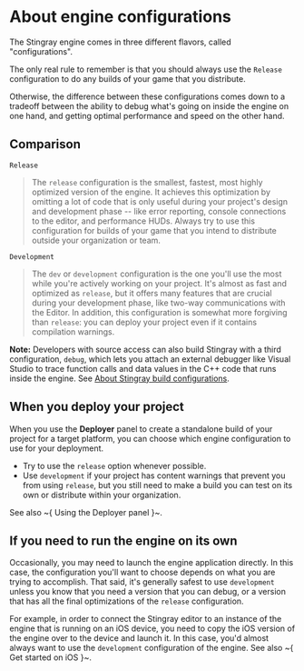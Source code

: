 # About engine configurations

The Stingray engine comes in three different flavors, called "configurations".

The only real rule to remember is that you should always use the `Release` configuration to do any builds of your game that you distribute.

Otherwise, the difference between these configurations comes down to a tradeoff between the ability to debug what's going on inside the engine on one hand, and getting optimal performance and speed on the other hand.

## Comparison

`Release`

>	The `release` configuration is the smallest, fastest, most highly optimized version of the engine. It achieves this optimization by omitting a lot of code that is only useful during your project's design and development phase -- like error reporting, console connections to the editor, and performance HUDs. Always try to use this configuration for builds of your game that you intend to distribute outside your organization or team.

`Development`

>	The `dev` or `development` configuration is the one you'll use the most while you're actively working on your project. It's almost as fast and optimized as `release`, but it offers many features that are crucial during your development phase, like two-way communications with the Editor. In addition, this configuration is somewhat more forgiving than `release`: you can deploy your project even if it contains compilation warnings.

**Note:** Developers with source access can also build Stingray with a third configuration, `debug`, which lets you attach an external debugger like Visual Studio to trace function calls and data values in the C++ code that runs inside the engine. See [About Stingray build configurations](http://help.autodesk.com/view/Stingray/ENU/?guid=__source_access_building_build_modes_html).

## When you deploy your project

When you use the **Deployer** panel to create a standalone build of your project for a target platform, you can choose which engine configuration to use for your deployment.

-	Try to use the `release` option whenever possible.
-	Use `development` if your project has content warnings that prevent you from using `release`, but you still need to make a build you can test on its own or distribute within your organization.

See also ~{ Using the Deployer panel }~.

## If you need to run the engine on its own

Occasionally, you may need to launch the engine application directly. In this case, the configuration you'll want to choose depends on what you are trying to accomplish. That said, it's generally safest to use `development` unless you know that you need a version that you can debug, or a version that has all the final optimizations of the `release` configuration.

For example, in order to connect the Stingray editor to an instance of the engine that is running on an iOS device, you need to copy the iOS version of the engine over to the device and launch it. In this case, you'd almost always want to use the `development` configuration of the engine. See also ~{ Get started on iOS }~.
